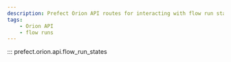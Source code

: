 ```yaml
---
description: Prefect Orion API routes for interacting with flow run state objects.
tags:
    - Orion API
    - flow runs
---
```


::: prefect.orion.api.flow_run_states